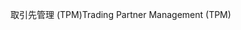 <span data-ttu-id="01200-101">取引先管理 (TPM)</span><span class="sxs-lookup"><span data-stu-id="01200-101">Trading Partner Management (TPM)</span></span>